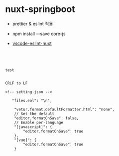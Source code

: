 # nuxt-springboot

-   prettier & eslint 적용

-   npm install --save core-js
-   [vscode-eslint-nuxt ](https://gist.github.com/onlime/4025b7535550b7a31c75f3ff89f926c5)

```




test


CRLF to LF

<!-- setting.json -->

   "files.eol": "\n",

    "vetur.format.defaultFormatter.html": "none",
    // Set the default
    "editor.formatOnSave": false,
    // Enable per-language
    "[javascript]": {
        "editor.formatOnSave": true
    },
    "[vue]": {
        "editor.formatOnSave": true
    }




```
